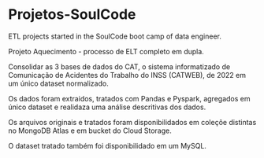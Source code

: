 # Projetos-SoulCode
ETL projects started in the SoulCode boot camp of data engineer.


Projeto Aquecimento - processo de ELT completo em dupla.


Consolidar as 3 bases de dados do CAT, o sistema informatizado de Comunicação de Acidentes do Trabalho do INSS (CATWEB), de 2022 em um único dataset normalizado.

Os dados foram extraidos, tratados com Pandas e Pyspark, agregados em único dataset e realidaza uma análise descritivas dos dados. 

Os arquivos originais e tratados foram disponibilidados em coleçõe distintas no MongoDB Atlas e em bucket do Cloud Storage.

O dataset tratado também foi disponibilidado em um MySQL.
